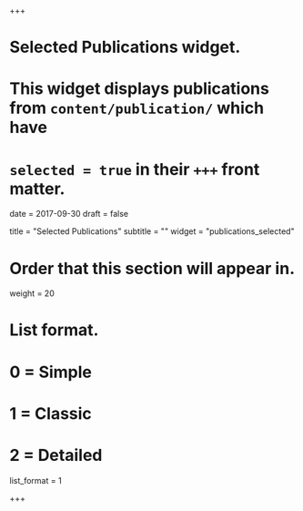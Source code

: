 +++
# Selected Publications widget.
# This widget displays publications from `content/publication/` which have
# `selected = true` in their `+++` front matter.

date = 2017-09-30
draft = false

title = "Selected Publications"
subtitle = ""
widget = "publications_selected"

# Order that this section will appear in.
weight = 20

# List format.
#   0 = Simple
#   1 = Classic
#   2 = Detailed
list_format = 1

+++

